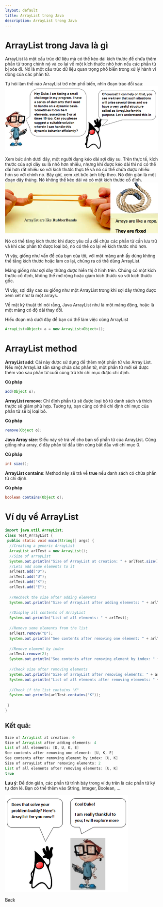 ```yaml
---
layout: default
title: ArrayList trong Java
description: ArrayList trong Java
---
```


# ArrayList trong Java là gì 
ArrayList là một cấu trúc dữ liệu mà có thể kéo dài kích thước để chứa thêm phần tử trong chính nó và co lại về một kích thước nhỏ hơn nếu các phần tử bị xóa đi. Nó là một cấu trúc dữ liệu quan trọng phổ biến trong xử lý hành vi động của các phần tử.

Tự hỏi làm thế nào ArrayList trở nên phổ biến, nhìn đoạn trao đổi sau:
![ArrayList trong Java](./images/arraylist-in-java-1.png)

Xem bức ảnh dưới đây, một người đang kéo dài sợi dây su.
Trên thực tế, kích thước của sợi dây su là nhỏ hơn nhiều, nhưng khi được kéo dài thì nó có thể dài hơn rất nhiều so với kích thước thực tế và nó có thể chứa được nhiều hơn so với chính nó.
Bây giờ, xem xét bức ảnh tiếp theo. Nó đơn giản là một đoạn dây thừng. Nó không thể kéo dài và có một kích thước cố định.
![ArrayList trong Java](./images/arraylist-in-java-2.png)

Nó có thể tăng kích thước khi được yêu cầu để chứa các phần tử cần lưu trữ và khi các phần tử được loại bỏ, nó có thể co lại về kích thước nhỏ hơn.

Vì vậy, giống như vấn đề của bạn của tôi, với một mảng anh ấy dùng không thể tăng kích thước hoặc làm co lại, chúng ra có thể dùng ArrayList.

Mảng giống như sợi dây thừng được hiển thị ở hình trên. Chúng có một kích thước cố định, không thể mở rộng hoặc giảm kích thước so với kích thước gốc.

Vì vậy, sợi dây cao su giống như một ArrayList trong khi sợi dây thừng được xem xét như là một arrays.

Về mặt kỹ thuật thì nói rằng, Java ArrayList như là một mảng động, hoặc là một mảng có độ dài thay đổi.

Hiếu đoạn mã dưới đây để bạn có thể làm việc cùng ArrayList
```java
ArrayList<Object> a = new ArrayList<Object>();
```

# ArrayList method
**ArrayList add**: Cái này được sử dụng để thêm một phần tử vào Array List. Nếu một ArrayList sẵn sàng chứa các phần tử, một phần tử mới sẽ được thêm vào sau phần tử cuối cùng trừ khi chỉ mục được chỉ định.

**Cú pháp**
```java
add(Object o); 
```

**ArrayList remove**: Chỉ định phần tử sẽ được loại bỏ từ danh sách và thích thước sẽ giảm phù hợp. Tương tự, bạn cũng có thể chỉ định chỉ mục của phần tử sẽ bị loại bỏ.

**Cú pháp**
```java
remove(Object o);
```

**Java Array size**: Điều này sẽ trả về cho bạn số phần tử của ArrayList. Cũng giống như array, ở đây phần tử đầu tiên cũng bắt đầu với chỉ mục 0.

**Cú pháp**
```java
int size();
```

**ArrayList contains**: Method này sẽ trả về **true** nếu danh sách có chứa phần tử chỉ định. 

**Cú pháp**
```java
boolean contains(Object o);
```

# Ví dụ về ArrayList
```java
import java.util.ArrayList;
class Test_ArrayList {
 public static void main(String[] args) {
  //Creating a generic ArrayList
  ArrayList arlTest = new ArrayList();
  //Size of arrayList
  System.out.println("Size of ArrayList at creation: " + arlTest.size());
  //Lets add some elements to it
  arlTest.add("D");
  arlTest.add("U");
  arlTest.add("K");
  arlTest.add("E");

  //Recheck the size after adding elements
  System.out.println("Size of ArrayList after adding elements: " + arlTest.size());

  //Display all contents of ArrayList
  System.out.println("List of all elements: " + arlTest);

  //Remove some elements from the list
  arlTest.remove("D");
  System.out.println("See contents after removing one element: " + arlTest);

  //Remove element by index
  arlTest.remove(2);
  System.out.println("See contents after removing element by index: " + arlTest);

  //Check size after removing elements
  System.out.println("Size of arrayList after removing elements: " + arlTest.size());
  System.out.println("List of all elements after removing elements: " + arlTest);

  //Check if the list contains "K"
  System.out.println(arlTest.contains("K"));

 }
}
```

## Kết quả:
```java
Size of ArrayList at creation: 0
Size of ArrayList after adding elements: 4
List of all elements: [D, U, K, E]
See contents after removing one element: [U, K, E]
See contents after removing element by index: [U, K]
Size of arrayList after removing elements: 2
List of all elements after removing elements: [U, K]
true
```

**Lưu ý**: Để đơn giản, các phần tử trình bày trong ví dụ trên là các phần tử ký tự đơn lẻ. Bạn có thể thêm vào String, Integer, Boolean, ...

![ArrayList trong Java](./images/arraylist-in-java-3.png)

[Back](./)
